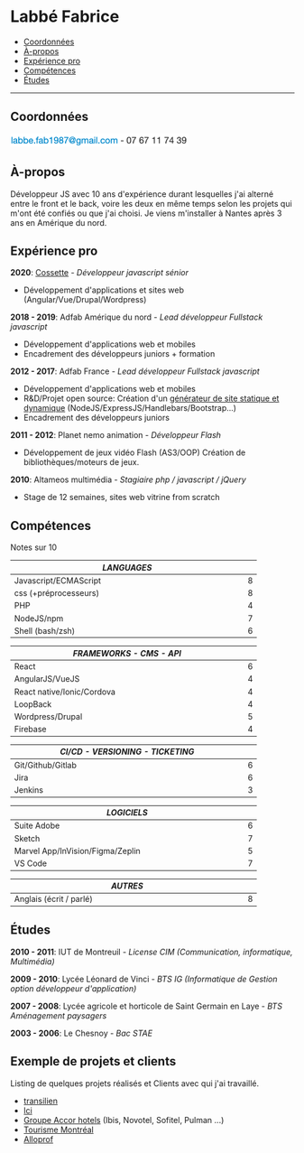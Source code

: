 # Labbé Fabrice

- [Coordonnées](#coordonnees)
- [À-propos](#a-propos)
- [Expérience pro](#exp-pro)
- [Compétences](#competences)
- [Études](#etudes)

------
## <a id="coordonnees"></a> Coordonnées

<img src="./img/competences.png" width='316' height='23' />

## <a id="a-propos"></a> À-propos

Développeur JS avec 10 ans d'expérience durant lesquelles j'ai alterné entre le front et le back, voire les deux en même temps selon les projets qui m'ont été confiés ou que j'ai choisi. Je viens m'installer à Nantes après 3 ans en Amérique du nord.

## <a id="exp-pro"></a> Expérience pro

**2020**: [Cossette](https://www.cossette.com/fr/accueil) - _Développeur javascript sénior_
- Développement d'applications et sites web (Angular/Vue/Drupal/Wordpress)

**2018 - 2019**: Adfab Amérique du nord - _Lead développeur Fullstack javascript_
- Développement d'applications web et mobiles
- Encadrement des développeurs juniors + formation

**2012 - 2017**: Adfab France - _Lead développeur Fullstack javascript_
- Développement d'applications web et mobiles
- R&D/Projet open source: Création d'un [générateur de site statique et dynamique](https://github.com/abecms/abecms) (NodeJS/ExpressJS/Handlebars/Bootstrap...)
- Encadrement des développeurs juniors

**2011 - 2012**: Planet nemo animation - _Développeur Flash_
- Développement de jeux vidéo Flash (AS3/OOP) Création de bibliothèques/moteurs de jeux.

**2010**: Altameos multimédia - _Stagiaire php / javascript / jQuery_
- Stage de 12 semaines, sites web vitrine from scratch

## <a id="competences"></a> Compétences

Notes sur 10

| <div style="width:400px">**_LANGUAGES_**</div>   ||
| -------------                   |:-------------:|
| Javascript/ECMAScript           | 8 |
| css (+préprocesseurs)           | 8 |
| PHP                             | 4 |
| NodeJS/npm                      | 7 |
| Shell (bash/zsh)                | 6 |

| <div style="width:400px">**_FRAMEWORKS - CMS - API_**</div>    ||
| -------------                   |:-------------:|
| React                           | 6 |
| AngularJS/VueJS                 | 4 |
| React native/Ionic/Cordova      | 4 |
| LoopBack                        | 4 |
| Wordpress/Drupal                | 5 |
| Firebase                        | 4 |

| <div style="width:400px">**_CI/CD - VERSIONING - TICKETING_**</div>    ||
| -------------                   |:-------------:|
| Git/Github/Gitlab               | 6 |
| Jira                            | 6 |
| Jenkins                         | 3 |

| <div style="width:400px">**_LOGICIELS_**</div>      | |
| -------------                   |:-------------:|
| Suite Adobe                     | 6 |
| Sketch                          | 7 |
| Marvel App/InVision/Figma/Zeplin| 5 |
| VS Code                         | 7 |

| <div style="width:400px">**_AUTRES_**</div>    | |
| -------------                   |:-------------:|
| Anglais (écrit / parlé)         | 8 |

## <a id="etudes"></a> Études

**2010 - 2011**: IUT de Montreuil - _License CIM (Communication, informatique, Multimédia)_

**2009 - 2010**: Lycée Léonard de Vinci - _BTS IG (Informatique de Gestion option développeur d'application)_

**2007 - 2008**: Lycée agricole et horticole de Saint Germain en Laye - _BTS Aménagement paysagers_

**2003 - 2006**: Le Chesnoy - _Bac STAE_

## <a id="projets-clients"></a> Exemple de projets et clients

Listing de quelques projets réalisés et Clients avec qui j'ai travaillé.

- [transilien](https://www.transilien.com/)
- [lci](https://www.lci.fr/)
- [Groupe Accor hotels](https://all.accor.com/france/index.fr.shtml) (Ibis, Novotel, Sofitel, Pulman ...)
- [Tourisme Montréal](https://www.mtl.org/fr)
- [Alloprof](https://www.alloprof.qc.ca/)
